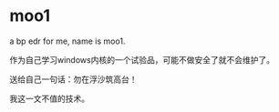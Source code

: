 # moo1
a bp edr for me, name is moo1.

作为自己学习windows内核的一个试验品，可能不做安全了就不会维护了。

送给自己一句话：勿在浮沙筑高台！

我这一文不值的技术。
